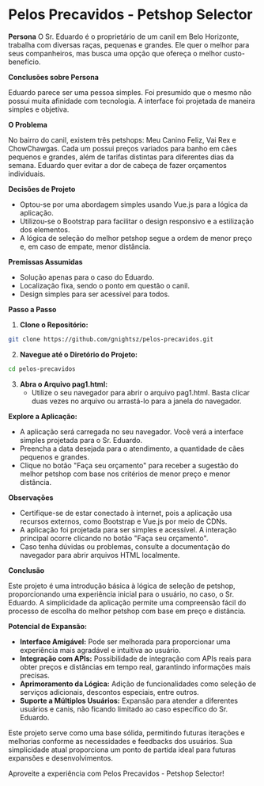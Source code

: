 # Pelos Precavidos - Petshop Selector

**Persona**
O Sr. Eduardo é o proprietário de um canil em Belo Horizonte, trabalha com diversas raças, pequenas e grandes. Ele quer o melhor para seus companheiros, mas busca uma opção que ofereça o melhor custo-benefício.

**Conclusões sobre Persona**

Eduardo parece ser uma pessoa simples. Foi presumido que o mesmo não possui muita afinidade com tecnologia. A interface foi projetada de maneira simples e objetiva.

**O Problema**

No bairro do canil, existem três petshops: Meu Canino Feliz, Vai Rex e ChowChawgas. Cada um possui preços variados para banho em cães pequenos e grandes, além de tarifas distintas para diferentes dias da semana. Eduardo quer evitar a dor de cabeça de fazer orçamentos individuais.

**Decisões de Projeto**
- Optou-se por uma abordagem simples usando Vue.js para a lógica da aplicação.
- Utilizou-se o Bootstrap para facilitar o design responsivo e a estilização dos elementos.
- A lógica de seleção do melhor petshop segue a ordem de menor preço e, em caso de empate, menor distância.

**Premissas Assumidas**
- Solução apenas para o caso do Eduardo.
- Localização fixa, sendo o ponto em questão o canil.
- Design simples para ser acessível para todos.

**Passo a Passo**
1. **Clone o Repositório:**
```bash
git clone https://github.com/gnightsz/pelos-precavidos.git
```

2. **Navegue até o Diretório do Projeto:**
```bash
cd pelos-precavidos
```

3. **Abra o Arquivo pag1.html:**
   - Utilize o seu navegador para abrir o arquivo pag1.html. Basta clicar duas vezes no arquivo ou arrastá-lo para a janela do navegador.

**Explore a Aplicação:**
- A aplicação será carregada no seu navegador. Você verá a interface simples projetada para o Sr. Eduardo.
- Preencha a data desejada para o atendimento, a quantidade de cães pequenos e grandes.
- Clique no botão "Faça seu orçamento" para receber a sugestão do melhor petshop com base nos critérios de menor preço e menor distância.

**Observações**
- Certifique-se de estar conectado à internet, pois a aplicação usa recursos externos, como Bootstrap e Vue.js por meio de CDNs.
- A aplicação foi projetada para ser simples e acessível. A interação principal ocorre clicando no botão "Faça seu orçamento".
- Caso tenha dúvidas ou problemas, consulte a documentação do navegador para abrir arquivos HTML localmente.

**Conclusão**

Este projeto é uma introdução básica à lógica de seleção de petshop, proporcionando uma experiência inicial para o usuário, no caso, o Sr. Eduardo. A simplicidade da aplicação permite uma compreensão fácil do processo de escolha do melhor petshop com base em preço e distância.

**Potencial de Expansão:**
- **Interface Amigável:** Pode ser melhorada para proporcionar uma experiência mais agradável e intuitiva ao usuário.
- **Integração com APIs:** Possibilidade de integração com APIs reais para obter preços e distâncias em tempo real, garantindo informações mais precisas.
- **Aprimoramento da Lógica:** Adição de funcionalidades como seleção de serviços adicionais, descontos especiais, entre outros.
- **Suporte a Múltiplos Usuários:** Expansão para atender a diferentes usuários e canis, não ficando limitado ao caso específico do Sr. Eduardo.

Este projeto serve como uma base sólida, permitindo futuras iterações e melhorias conforme as necessidades e feedbacks dos usuários. Sua simplicidade atual proporciona um ponto de partida ideal para futuras expansões e desenvolvimentos.


Aproveite a experiência com Pelos Precavidos - Petshop Selector!
